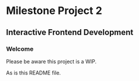 # Milestone Project 2
## Interactive Frontend Development

### Welcome

Please be aware this project is a WIP.

As is this README file.